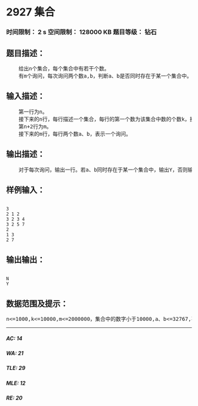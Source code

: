 # 2927 集合   
### 时间限制： 2 s     空间限制： 128000 KB     题目等级： 钻石  
## 题目描述：  

<pre>
    给出n个集合，每个集合中有若干个数。
    有m个询问，每次询问两个数a,b，判断a、b是否同时存在于某一个集合中。
</pre>
  
  
## 输入描述：  

<pre>
    第一行为n。
    接下来的n行，每行描述一个集合，每行的第一个数为该集合中数的个数k，接下来有k个数。数字可能有重复。
    第n+2行为m。
    接下来的m行，每行两个数a、b，表示一个询问。
</pre>
  
  
## 输出描述：  

<pre>
    对于每次询问，输出一行。若a、b同时存在于某一个集合中，输出Y，否则输出N。
</pre>
  
  
## 样例输入：  

<pre><code>
3
2 1 2
3 2 3 4
3 2 5 7
2
1 3
2 7
</code></pre>
  
  
## 输出输出：  

<pre><code>
N
Y
</code></pre>
  
  
## 数据范围及提示：  

<pre>
n<=1000,k<=10000,m<=2000000，集合中的数字小于10000,a、b<=32767,不保证a!=b。不保证任意两个集合不同。集合中的数与询问的数均为非负整数。
</pre>
  
  
***  

##### AC: 14  
##### WA: 21  
##### TLE: 29  
##### MLE: 12  
##### RE: 20  
